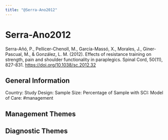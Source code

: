 ```yaml
---
title: "@Serra-Ano2012"
---
```


# Serra-Ano2012
Serra-Añó, P., Pellicer-Chenoll, M., García-Massó, X., Morales, J., Giner-Pascual, M., & González, L. M. (2012). Effects of resistance training on strength, pain and shoulder functionality in paraplegics. Spinal Cord, 50(11), 827-831. https://doi.org/10.1038/sc.2012.32 

## General Information
Country: 
Study Design: 
Sample Size: 
Percentage of Sample with SCI:
Model of Care: #management 

## Management Themes


## Diagnostic Themes
